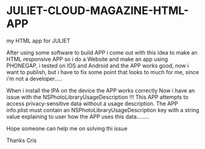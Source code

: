 # JULIET-CLOUD-MAGAZINE-HTML-APP
my HTML app for JULIET 

After using some software to build APP i come out with this idea to make an HTML responsive APP
so i do a Website and make an app using PHONEGAP, i tested on IOS and Android and the APP works good, now i want to publish,
but i have to fix some point that looks to much for me, since i'm not a developer.....

When i install the IPA on the device the APP works correctly Now i have an issue with the NSPhotoLibraryUsageDescription !!!
This APP attempts to access privacy-sensitive data without a usage description. The APP info.plist must contain an NSPhotoLibraryUsageDescription key with a string value explaining to user how the APP uses this data........

Hope someone can help me on solving thi issue

Thanks Cris

